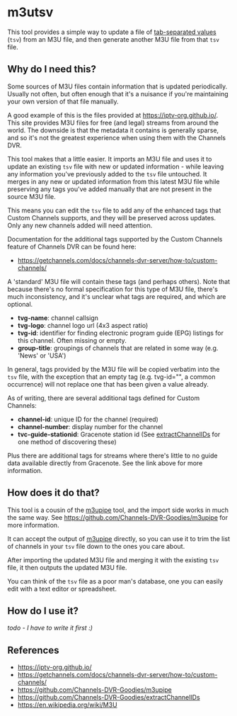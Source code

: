 # m3utsv

This tool provides a simple way to update a file of [tab-separated values](https://en.wikipedia.org/wiki/Tab-separated_values)
(`tsv`) from an M3U file, and then generate another M3U file from that `tsv` file.

## Why do I need this?

Some sources of M3U files contain information that is updated periodically. Usually not often,
but often enough that it's a nuisance if you're maintaining your own version of that file
manually.

A good example of this is the files provided at https://iptv-org.github.io/. This site
provides M3U files for free (and legal) streams from around the world. The downside is 
that the metadata it contains is generally sparse, and so it's not the greatest
experience when using them with the Channels DVR.

This tool makes that a little easier. It imports an M3U file and uses it to update an
existing `tsv` file with new or updated information - while leaving any information
you've previously added to the `tsv` file untouched. It merges in any new or updated 
information from this latest M3U file while preserving any tags you've added manually
that are not present in the source M3U file.

This means you can edit the `tsv` file to add any of the enhanced tags that Custom
Channels supports, and they will be preserved across updates. Only any new channels
added will need attention.

Documentation for the additional tags supported by the Custom Channels feature of
Channels DVR can be found here:

* https://getchannels.com/docs/channels-dvr-server/how-to/custom-channels/

A 'standard' M3U file will contain these tags (and perhaps others). Note that because
there's no formal specification for this type of M3U file, there's much inconsistency,
and it's unclear what tags are required, and which are optional.
* **tvg-name**: channel callsign
* **tvg-logo**: channel logo url (4x3 aspect ratio)
* **tvg-id**: identifier for finding electronic program guide (EPG) listings for this channel.
  Often missing or empty.
* **group-title**: groupings of channels that are related in some way (e.g. 'News' or 'USA')

In general, tags provided by the M3U file will be copied verbatim into the `tsv` file, with
the exception that an empty tag (e.g. tvg-id="", a common occurrence) will not replace one
that has been given a value already.

As of writing, there are several additional tags defined for Custom Channels:
* **channel-id**: unique ID for the channel (required)
* **channel-number**: display number for the channel
* **tvc-guide-stationid**: Gracenote station id (See 
  [extractChannelIDs](https://github.com/Channels-DVR-Goodies/extractChannelIDs)
  for one method of discovering these)

Plus there are additional tags for streams where there's little to no guide data available
directly from Gracenote. See the link above for more information.

## How does it do that?

This tool is a cousin of the [m3upipe](https://github.com/Channels-DVR-Goodies/m3upipe) tool,
and the import side works in much the same way.
See https://github.com/Channels-DVR-Goodies/m3upipe for more information.

It can accept the output of [m3upipe](https://github.com/Channels-DVR-Goodies/m3upipe) directly,
so you can use it to trim the list of channels in your `tsv` file down to the ones you care about.

After importing the updated M3U file and merging it with the existing `tsv` file, it then
outputs the updated M3U file.

You can think of the `tsv` file as a poor man's database, one you can easily edit with a
text editor or spreadsheet.

## How do I use it?

_todo - I have to write it first :)_

## References

* https://iptv-org.github.io/
* https://getchannels.com/docs/channels-dvr-server/how-to/custom-channels/
* https://github.com/Channels-DVR-Goodies/m3upipe
* https://github.com/Channels-DVR-Goodies/extractChannelIDs
* https://en.wikipedia.org/wiki/M3U
